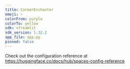```yaml
---
title: CareerEnchanter
emoji: ⚡
colorFrom: purple
colorTo: yellow
sdk: streamlit
sdk_version: 1.32.2
app_file: app.py
pinned: false
---
```


Check out the configuration reference at https://huggingface.co/docs/hub/spaces-config-reference
